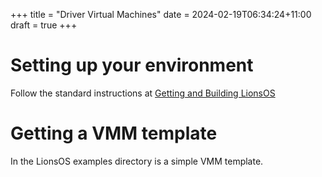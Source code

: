 +++
title = "Driver Virtual Machines"
date = 2024-02-19T06:34:24+11:00
draft = true
+++


# Setting up your environment

Follow the standard instructions at [Getting and Building
LionsOS](../GettingStarted)

# Getting a VMM template
In the LionsOS examples directory is a simple VMM template.
